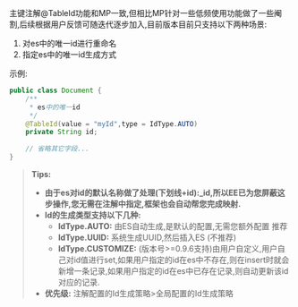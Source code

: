 主键注解@TableId功能和MP一致,但相比MP针对一些低频使用功能做了一些阉割,后续根据用户反馈可随迭代逐步加入,目前版本目前只支持以下两种场景:

1. 对es中的唯一id进行重命名
1. 指定es中的唯一id生成方式

示例:
```java
public class Document {
	/**
     * es中的唯一id
     */
    @TableId(value = "myId",type = IdType.AUTO)
    private String id;
    
    // 省略其它字段...
}
```
> **Tips:**
> - **由于es对id的默认名称做了处理(下划线+id):_id,所以EE已为您屏蔽这步操作,您无需在注解中指定,框架也会自动帮您完成映射.**
> - **Id的生成类型支持以下几种:**
>   - **IdType.AUTO:** 由ES自动生成,是默认的配置,无需您额外配置 推荐
>   - **IdType.UUID:** 系统生成UUID,然后插入ES (不推荐)
>   - **IdType.CUSTOMIZE:** (版本号>=0.9.6支持)由用户自定义,用户自己对id值进行set,如果用户指定的id在es中不存在,则在insert时就会新增一条记录,如果用户指定的id在es中已存在记录,则自动更新该id对应的记录.
> - **优先级:** 注解配置的Id生成策略>全局配置的Id生成策略

